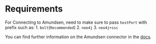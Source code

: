# Requirements
For Connecting to Amundsen, need to make sure to pass `hostPort` with prefix such as:
    1. `bolt`(`Recommended`)
    2. `neo4j`
    3. `neo4j+ssc`


You can find further information on the Amundsen connector in the [docs](https://docs.open-metadata.org/connectors/metadata/amundsen).